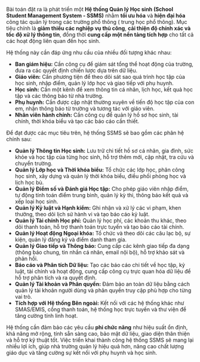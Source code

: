 Bài toán đặt ra là phát triển một **Hệ thống Quản lý Học sinh (School Student Management System - SSMS)** nhằm **tối ưu hóa** và **hiện đại hóa** công tác quản lý trong các trường phổ thông ( trung học phổ thông). Mục tiêu chính là **giảm thiểu các nghiệp vụ thủ công**, **cải thiện độ chính xác và tốc độ xử lý thông tin**, đồng thời **cung cấp một nền tảng tích hợp** cho tất cả các hoạt động liên quan đến học sinh.

Hệ thống này cần đáp ứng nhu cầu của nhiều đối tượng khác nhau:

- **Ban giám hiệu:** Cần công cụ để giám sát tổng thể hoạt động của trường, đưa ra các quyết định chiến lược dựa trên dữ liệu.
- **Giáo viên:** Cần phương tiện để theo dõi sát sao quá trình học tập của học sinh, nhập điểm, quản lý lớp học và giao tiếp với phụ huynh.
- **Học sinh:** Cần một kênh để xem thông tin cá nhân, lịch học, kết quả học tập và các thông báo từ nhà trường.
- **Phụ huynh:** Cần được cập nhật thường xuyên về tiến độ học tập của con em, nhận thông báo từ trường và tương tác với giáo viên.
- **Nhân viên hành chính:** Cần công cụ để quản lý hồ sơ học sinh, tài chính, thời khóa biểu và tạo các báo cáo cần thiết.

Để đạt được các mục tiêu trên, hệ thống SSMS sẽ bao gồm các phân hệ chính sau:

- **Quản lý Thông tin Học sinh:** Lưu trữ chi tiết hồ sơ cá nhân, gia đình, sức khỏe và học tập của từng học sinh, hỗ trợ thêm mới, cập nhật, tra cứu và chuyển trường.
- **Quản lý Lớp học và Thời khóa biểu:** Tổ chức các lớp học, phân công học sinh, xây dựng và quản lý thời khóa biểu, điều phối phòng học và lịch học bù.
- **Quản lý Điểm số và Đánh giá Học tập:** Cho phép giáo viên nhập điểm, tự động tính toán điểm trung bình, quản lý kỳ thi, thông báo kết quả và xếp loại học sinh.
- **Quản lý Kỷ luật và Hạnh kiểm:** Ghi nhận và xử lý các vi phạm, khen thưởng, theo dõi lịch sử hành vi và tạo báo cáo kỷ luật.
- **Quản lý Tài chính Học phí:** Quản lý học phí, các khoản thu khác, theo dõi thanh toán, hỗ trợ thanh toán trực tuyến và tạo báo cáo tài chính.
- **Quản lý Hoạt động Ngoại khóa:** Tổ chức và theo dõi các câu lạc bộ, sự kiện, quản lý đăng ký và điểm danh tham gia.
- **Quản lý Giao tiếp và Thông báo:** Cung cấp các kênh giao tiếp đa dạng (thông báo chung, tin nhắn cá nhân, email nội bộ), hỗ trợ khảo sát và phản hồi.
- **Báo cáo và Phân tích Dữ liệu:** Tạo các báo cáo chi tiết về học tập, kỷ luật, tài chính và hoạt động, cung cấp công cụ trực quan hóa dữ liệu để hỗ trợ phân tích và ra quyết định.
- **Quản lý Tài khoản và Phân quyền:** Đảm bảo an toàn dữ liệu bằng cách quản lý tài khoản người dùng và phân quyền truy cập phù hợp cho từng vai trò.
- **Tích hợp với Hệ thống Bên ngoài:** Kết nối với các hệ thống khác như SMAS/EMIS, cổng thanh toán, hệ thống học trực tuyến và thư viện để tăng cường tính linh hoạt.

Hệ thống cần đảm bảo các yêu cầu **phi chức năng** như hiệu suất ổn định, khả năng mở rộng, tính sẵn sàng cao, bảo mật dữ liệu, giao diện thân thiện và hỗ trợ kỹ thuật tốt. Việc triển khai thành công hệ thống SSMS sẽ mang lại nhiều lợi ích, giúp nhà trường quản lý hiệu quả hơn, nâng cao chất lượng giáo dục và tăng cường sự kết nối với phụ huynh và học sinh.